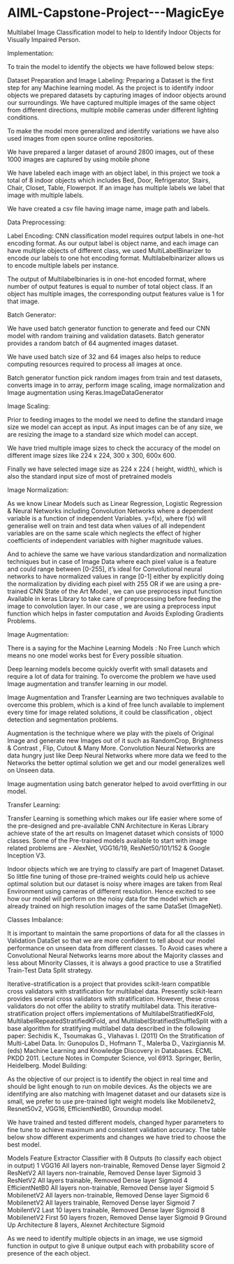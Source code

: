 # AIML-Capstone-Project---MagicEye
Multilabel Image Classification model to help to Identify Indoor Objects for Visually Impaired Person.

Implementation:

To train the model to identify the objects we have followed below steps:

Dataset Preparation and Image Labeling: Preparing a Dataset is the first step for any Machine learning model. As the project is to identify indoor objects we prepared datasets by capturing images of indoor objects around our surroundings. We have captured multiple images of the same object from different directions, multiple mobile cameras under different lighting conditions. 

To make the model more generalized and identify variations we have also used images from open source online repositories. 

We have prepared a larger dataset of around 2800 images, out of these 1000 images are captured by using mobile phone

We have labeled each image with an object label, in this project we took a total of 8 indoor objects which includes Bed, Door, Refrigerator, Stairs, Chair, Closet, Table, Flowerpot. If an image has multiple labels we label that image with multiple labels.

We have created a csv file having image name, image path and labels.


Data Preprocessing:

Label Encoding: CNN classification model requires output labels in one-hot encoding format. As our output label is object name, and each image can have multiple objects of different class, we used MultiLabelBinarizer to encode our labels to one hot encoding format. Multilabelbinarizer allows us to encode multiple labels per instance. 
 
The output of Multilabelbinaries is in one-hot encoded format, where number of output features is equal to number of total object class. If an object has multiple images, the corresponding output features value is 1 for that image.

Batch Generator:

We have used batch generator function to generate and feed our CNN model with random training    and validation datasets. Batch generator provides a random batch of 64 augmented images dataset. 

We have used batch size of 32 and 64 images also helps to reduce computing resources required to process all images at once. 

Batch generator function pick random images from train and test datasets, converts image in to array, perform image scaling, image normalization and Image augmentation using Keras.ImageDataGenerator 

Image Scaling:

Prior to feeding images to the model we need to define the standard image size we model can accept as input. As input images can be of any size, we are resizing the image to a standard size which model can accept. 

We have tried multiple image sizes to check the accuracy of the model on different image sizes like 224 x 224, 300 x 300, 600x 600. 

Finally we have selected image size as 224 x 224 ( height, width), which is also the standard input size of most of pretrained models




Image Normalization:

As we know Linear Models such as Linear Regression, Logistic Regression & Neural Networks including Convolution Networks where a dependent variable is a function of independent Variables.
y=f(x), where f(x) will generalise well on train and test data when values of all independent variables are on the same scale which neglects the effect of higher coefficients of independent variables with higher magnitude values.


And to achieve the same we have various standardization and normalization techniques but in case of Image Data where each pixel value is a feature and could range between [0-255], it’s ideal for Convolutional neural networks to have normalized values in range [0-1] either by explicitly doing the normalization by dividing each pixel with 255 OR if we are using a pre-trained CNN State of the Art Model , we can use preprocess input function Available in keras Library  to take care of preprocessing before feeding the image to convolution layer. In our case , we are using a preprocess input function which helps in faster computation and Avoids Exploding Gradients Problems.

Image Augmentation:

There is a saying for the Machine Learning Models : No Free Lunch which means no one model works best for Every possible situation.

Deep learning models become quickly overfit with small datasets and require a lot of data for training. To overcome the problem we have used Image augmentation and transfer learning in our model.

Image Augmentation and Transfer Learning are two techniques available to overcome this problem, which is a kind of free lunch available to implement every time for image related solutions, it could be classification , object detection and segmentation problems.

Augmentation is the technique where we play with the pixels of  Original Image and generate new Images out of it such as RandomCrop, Brightness & Contrast , Flip, Cutout & Many More.
Convolution Neural Networks are data hungry just like Deep Neural Networks where more data we feed to the Networks the better optimal solution we get and our model generalizes well on Unseen data.


Image augmentation using batch generator helped to avoid overfitting in our model. 




Transfer Learning:

Transfer Learning is something which makes our life easier where some of the pre-designed and pre-available CNN Architecture in Keras Library achieve state of the art results on Imagenet dataset which consists of 1000 classes. Some of the Pre-trained models available to start with image related problems are - AlexNet, VGG16/19, ResNet50/101/152 & Google Inception V3.

Indoor objects which we are trying to classify are part of Imagenet Dataset. So little fine tuning of those pre-trained weights could help us achieve optimal solution but our dataset is noisy where images are taken from Real Environment using cameras of different resolution. Hence excited to see how our model will perform on the noisy data for the model which are already trained on high resolution images of the same DataSet (ImageNet).


Classes Imbalance:

It is  important to maintain the same proportions of data for all the classes in Validation DataSet so that we are more confident to tell about our model performance on unseen data from different classes. To Avoid  cases where a Convolutional Neural Networks learns more about the Majority classes and less about Minority Classes, it is always a good practice to use a Stratified Train-Test Data Split strategy.

Iterative-stratification is a project that provides scikit-learn compatible cross validators with stratification for multilabel data.
Presently scikit-learn provides several cross validators with stratification. However, these cross validators do not offer the ability to stratify multilabel data. This iterative-stratification project offers implementations of MultilabelStratifiedKFold, MultilabelRepeatedStratifiedKFold, and MultilabelStratifiedShuffleSplit with a base algorithm for stratifying multilabel data described in the following paper:
Sechidis K., Tsoumakas G., Vlahavas I. (2011) On the Stratification of Multi-Label Data. In: Gunopulos D., Hofmann T., Malerba D., Vazirgiannis M. (eds) Machine Learning and Knowledge Discovery in Databases. ECML PKDD 2011. Lecture Notes in Computer Science, vol 6913. Springer, Berlin, Heidelberg.
Model Building: 

As the objective of our project is to identify the object in real time and should be light enough to run on mobile devices. As the objects we are identifying are also matching with Imagenet dataset and our datasets size is small, we prefer to use pre-trained light weight models like Mobilenetv2, Resnet50v2, VGG16, EfficientNetB0, Groundup model.

We have trained and tested different models, changed hyper parameters to fine tune to achieve maximum and consistent validation accuracy. The table below show different experiments and changes we have tried to choose the best model. 

Models	Feature Extractor	Classifier with 8 Outputs (to classify each object in output)
1	VGG16	All layers non-trainable, Removed Dense layer	Sigmoid
2	ResNetV2	All layers non-trainable, Removed Dense layer	Sigmoid
3	ResNetV2	All layers trainable, Removed Dense layer	Sigmoid
4	EfficientNetB0	All layers non-trainable, Removed Dense layer	Sigmoid
5	MobilenetV2	All layers non-trainable, Removed Dense layer	Sigmoid
6	MobilenetV2	All layers trainable, Removed Dense layer	Sigmoid
7	MobilentV2	Last 10 layers trainable, Removed Dense layer	Sigmoid
8	MobilenetV2	First 50 layers frozen, Removed Dense layer	Sigmoid
9	Ground Up Architecture	8 layers, Alexnet Architecture	Sigmoid

As we need to identify multiple objects in an image, we use sigmoid function in output to give 8 unique output each with probability score of presence of the each object.
